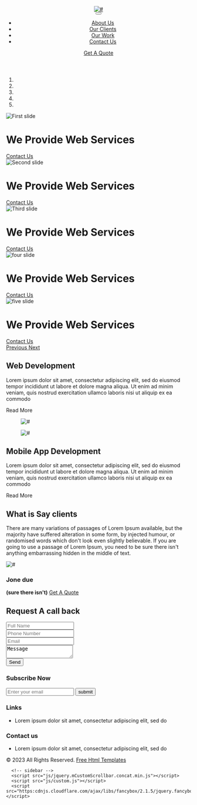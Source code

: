 
<!DOCTYPE html>
<html lang="en">
   <head>
      <!-- basic -->
      <meta charset="utf-8">
      <meta http-equiv="X-UA-Compatible" content="IE=edge">
      <!-- mobile metas -->
      <meta name="viewport" content="width=device-width, initial-scale=1">
      <meta name="viewport" content="initial-scale=1, maximum-scale=1">
      <!-- site metas -->
      <title>blueneek</title>
      <meta name="keywords" content="">
      <meta name="description" content="">
      <meta name="author" content="">
      <!-- bootstrap css -->
      <link rel="stylesheet" href="https://plantillashtmlgratis.com/wp-content/themes/helium-child/vista_previa/page277/blueneek/css/bootstrap.min.css">
      <!-- style css -->
      <link rel="stylesheet" href="https://plantillashtmlgratis.com/wp-content/themes/helium-child/vista_previa/page277/blueneek/css/style.css">
      <!-- Responsive-->
      <link rel="stylesheet" href="css/responsive.css">
      <!-- fevicon -->
      <link rel="icon" href="https://plantillashtmlgratis.com/wp-content/themes/helium-child/vista_previa/page277/blueneek/css/responsive.css" type="image/gif" />
      <!-- Scrollbar Custom CSS -->
      <link rel="stylesheet" href="https://plantillashtmlgratis.com/wp-content/themes/helium-child/vista_previa/page277/blueneek/css/jquery.mCustomScrollbar.min.css">
      <!-- Tweaks for older IEs-->
      <link rel="stylesheet" href="https://netdna.bootstrapcdn.com/font-awesome/4.0.3/css/font-awesome.css">
      <link rel="stylesheet" href="https://cdnjs.cloudflare.com/ajax/libs/fancybox/2.1.5/jquery.fancybox.min.css" media="screen">
      <!--[if lt IE 9]>
      <script src="https://oss.maxcdn.com/html5shiv/3.7.3/html5shiv.min.js"></script>
      <script src="https://oss.maxcdn.com/respond/1.4.2/respond.min.js"></script><![endif]-->
   </head>
      <!-- header -->
      <header>
         <!-- header inner -->
         <div class="header">
            <div class="container-fluid">
               <div class="row">
                  <div class="col-xl-3 col-lg-3 col-md-3 col-sm-3 col logo_section">
                     <div class="full">
                        <div class="center-desk">
                           <div class="logo">
                              <a href="https://plantillashtmlgratis.com/wp-content/themes/helium-child/vista_previa/page277/blueneek/index.html"><img src="https://plantillashtmlgratis.com/wp-content/themes/helium-child/vista_previa/page277/blueneek/images/logo.png" alt="#" /></a>
                           </div>
                        </div>
                     </div>
                  </div>
                  <div class="col-xl-9 col-lg-9 col-md-9 col-sm-9">
                     <div class="header_information">
                        <nav class="navigation navbar navbar-expand-md navbar-dark ">
                           <button class="navbar-toggler" type="button" data-toggle="collapse" data-target="#navbarsExample04" aria-controls="navbarsExample04" aria-expanded="false" aria-label="Toggle navigation">
                           <span class="navbar-toggler-icon"></span>
                           </button>
                           <div class="collapse navbar-collapse" id="navbarsExample04">
                              <ul class="navbar-nav mr-auto">
                                 <li class="nav-item active">
                                    <a class="nav-link" href="about.html"> About Us  </a>
                                 </li> 
                                 <li class="nav-item">
                                    <a class="nav-link" href="clients.html">Our Clients</a>
                                 </li>
                                 <li class="nav-item">
                                    <a class="nav-link" href="ourwork.html">Our Work</a>
                                 </li>
                                 <li class="nav-item">
                                    <a class="nav-link" href="contact.html">Contact Us</a>
                                 </li>
                              </ul>
                              <div class="sign_btn"><a href="#">Get A Quote</a></div>
                           </div>
                        </nav>
                     </div>
                  </div>
               </div>
            </div>
         </div>
      </header>
      <!-- end header inner -->
      <!-- end header -->
      <!-- banner -->
      <div id="myCarousel" class="carousel slide banner_main" data-ride="carousel">
         <ol class="carousel-indicators">
            <li data-target="#myCarousel" data-slide-to="0" class="active"></li>
            <li data-target="#myCarousel" data-slide-to="1"></li>
            <li data-target="#myCarousel" data-slide-to="2"></li>
            <li data-target="#myCarousel" data-slide-to="3"></li>
            <li data-target="#myCarousel" data-slide-to="4"></li>
         </ol>
         <div class="carousel-inner">
            <div class="carousel-item active">
               <img class="first-slide" src="images/banner.jpg" alt="First slide">
               <div class="container">
                  <div class="carousel-caption relative">
                     <h1> <span>We Provide</span> Web Services</h1>
                     <a href="#contact">Contact Us</a>
                  </div>
               </div>
            </div>
            <div class="carousel-item">
               <img class="second-slide" src="images/banner.jpg" alt="Second slide">
               <div class="container">
                  <div class="carousel-caption relative">
                     <h1> <span>We Provide</span> Web Services</h1>
                     <a href="#contact">Contact Us</a>
                  </div>
               </div>
            </div>
            <div class="carousel-item">
               <img class="third-slide" src="images/banner.jpg" alt="Third slide">
               <div class="container">
                  <div class="carousel-caption relative">
                     <h1> <span>We Provide</span> Web Services</h1>
                     <a href="#contact">Contact Us</a>
                  </div>
               </div>
            </div>
            <div class="carousel-item">
               <img class="third-slide" src="images/banner.jpg" alt="four slide">
               <div class="container">
                  <div class="carousel-caption relative">
                     <h1> <span>We Provide</span> Web Services</h1>
                     <a href="#contact">Contact Us</a>
                  </div>
               </div>
            </div>
            <div class="carousel-item">
               <img class="third-slide" src="images/banner.jpg" alt="five slide">
               <div class="container">
                  <div class="carousel-caption relative">
                     <h1> <span>We Provide</span> Web Services</h1>
                     <a href="#contact">Contact Us</a>
                  </div>
               </div>
            </div>
         </div>
         <a class="carousel-control-prev" href="#myCarousel" role="button" data-slide="prev">
         <span class="carousel-control-prev-icon" aria-hidden="true"></span>
         <span class="sr-only">Previous</span>
         </a>
         <a class="carousel-control-next" href="#myCarousel" role="button" data-slide="next">
         <span class="carousel-control-next-icon" aria-hidden="true"></span>
         <span class="sr-only">Next</span>
         </a>
      </div>
      <!-- end banner -->
      <!-- about -->
      <div id="about"  class="about">
         <div class="container">
            <div class="row d_flex">
               <div class="col-md-7">
                  <div class="titlepage">
                     <h2>Web Development</h2>
                     <span></span>
                     <p>Lorem ipsum dolor sit amet, consectetur adipiscing elit, sed do eiusmod tempor incididunt ut labore et dolore magna aliqua. Ut enim ad minim veniam, quis nostrud exercitation ullamco laboris nisi ut aliquip ex ea commodo </p>
                     <a class="read_more">Read More <i class="fa fa-arrow-right" aria-hidden="true"></i></a>
                  </div>
               </div>
               <div class="col-md-5">
                  <div class="about_img">
                     <figure><img src="images/about_img.png" alt="#"/></figure>
                  </div>
               </div>
            </div>
         </div>
      </div>
      <!-- end about -->
      <!-- mobile -->
      <div id="mobile"  class="mobile">
         <div class="container">
            <div class="row d_flex">
               <div class="col-md-5">
                  <div class="mobile_img">
                     <figure><img src="images/mobile.png" alt="#"/></figure>
                  </div>
               </div>
               <div class="col-md-7">
                  <div class="titlepage">
                     <h2>Mobile App Development</h2>
                     <span></span>
                     <p>Lorem ipsum dolor sit amet, consectetur adipiscing elit, sed do eiusmod tempor incididunt ut labore et dolore magna aliqua. Ut enim ad minim veniam, quis nostrud exercitation ullamco laboris nisi ut aliquip ex ea commodo </p>
                     <a class="read_more">Read More <i class="fa fa-arrow-right" aria-hidden="true"></i></a>
                  </div>
               </div>
            </div>
         </div>
      </div>
      <!-- end mobile -->
      <!-- clients -->
      <div class="clients">
         <div class="container">
            <div class="row">
               <div class="col-md-6 offset-md-3">
                  <div class="titlepage">
                     <h2>What is Say clients</h2>
                     <span></span>
                  </div>
               </div>
            </div>
            <div class="row">
               <div class="col-md-12">
                  <div class="clients_box">
                     <p>There are many variations of passages of Lorem Ipsum available, but the majority have suffered alteration in some form, by injected humour, or randomised words which don't look even slightly believable. If you are going to use a passage of Lorem Ipsum, you need to be sure there isn't anything embarrassing hidden in the middle of text.</p>
                  </div>
                  <div class="jonu">
                     <img src="images/cross_img.png" alt="#"/>
                     <h3>Jone due</h3>
                     <strong>(sure there isn't)</strong>
                     <a class="read_more" href="#">Get A Quote</a>
                  </div>
               </div>
            </div>
         </div>
      </div>
      <!-- end clients -->
      <!--  contact -->
      <div id="contact" class="contact">
         <div class="container">
            <div class="row">
               <div class="col-md-12">
                  <div class="titlepage">
                     <h2>Request A call back</h2>
                  </div>
               </div>
               <div class="col-md-6 offset-md-3">
                  <form id="request" class="main_form">
                     <div class="row">
                        <div class="col-md-12 ">
                           <input class="contactus" placeholder="Full Name" type="type" name="Full Name"> 
                        </div>
                        <div class="col-md-12">
                           <input class="contactus" placeholder="Phone Number" type="type" name="Phone Number"> 
                        </div>
                        <div class="col-md-12">
                           <input class="contactus" placeholder="Email" type="type" name="Email">                          
                        </div>
                        <div class="col-md-12">
                           <textarea class="contactus" placeholder="Message" type="type" Message="Name">Message </textarea>
                        </div>
                        <div class="col-sm-12">
                           <button class="send_btn">Send</button>
                        </div>
                     </div>
                  </form>
               </div>
            </div>
         </div>
      </div>
      <!-- end contact -->
      <!--  footer -->
      <footer>
         <div class="footer">
            <div class="container">
               <div class="row border-top">
                  <div class="col-md-6 padding_bottom1   ">
                     <h3>Subscribe Now</h3>
                     <form class="footer_form">
                        <input class="enter" placeholder="Enter your email" type="type" name="Enter your email">
                        <button class="submit">submit</button>
                     </form>
                  </div>
                  <div class="col-md-6">
                     <div class="row">
                        <div class="col-md-5 offset-md-1 padding_bottom1">
                           <h3>Links</h3>
                           <ul class="cont">
                              <li>Lorem ipsum dolor sit amet, consectetur adipiscing elit, sed do </li>
                           </ul>
                        </div>
                        <div class="col-md-5 offset-md-1">
                           <h3>Contact us</h3>
                           <ul class="cont">
                              <li>Lorem ipsum dolor sit amet, consectetur adipiscing elit, sed do </li>
                           </ul>
                        </div>
                     </div>
                  </div>
               </div>
            </div>
            <div class="copyright">
               <div class="container">
                  <div class="row">
                     <div class="col-md-12">
                        <p>© 2023 All Rights Reserved. <a href="https://html.design/"> Free Html Templates</a></p>
                     </div>
                  </div>
               </div>
            </div>
         </div>
      </footer>
      <!-- end footer -->
      <!-- Javascript files-->
      <script src="js/jquery.min.js"></script>
      <script src="js/popper.min.js"></script>
      <script src="js/bootstrap.bundle.min.js"></script>
      <script src="js/jquery-3.0.0.min.js"></script>
    
      <!-- sidebar -->
      <script src="js/jquery.mCustomScrollbar.concat.min.js"></script>
      <script src="js/custom.js"></script>
      <script src="https:cdnjs.cloudflare.com/ajax/libs/fancybox/2.1.5/jquery.fancybox.min.js"></script>
   </body>
</html>
